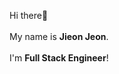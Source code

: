 <!---
- 👋 Hi, I’m @jnjn7790
- 👀 I’m interested in ...
- 🌱 I’m currently learning ...
- 💞️ I’m looking to collaborate on ...
- 📫 How to reach me ...
--->
<!---
jnjn7790/jnjn7790 is a ✨ special ✨ repository because its `README.md` (this file) appears on your GitHub profile.
You can click the Preview link to take a look at your changes.
--->
Hi there👋
<br><br>
My name is <b>Jieon Jeon</b>.
<br><br>
I'm <b>Full Stack Engineer</b>!

